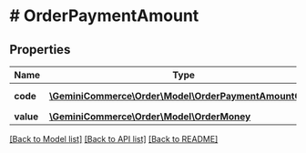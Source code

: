 # # OrderPaymentAmount


## Properties 


Name | Type | Description | Notes
------------ | ------------- | ------------- | -------------
**code**| [**\GeminiCommerce\Order\Model\OrderPaymentAmountCode**](OrderPaymentAmountCode.md) |  for more information please, see Model/OrderPaymentAmountCode.php  | [optional]
**value**| [**\GeminiCommerce\Order\Model\OrderMoney**](OrderMoney.md) |   | [optional]


[[Back to Model list]](../../README.md#models) [[Back to API list]](../../README.md#endpoints) [[Back to README]](../../README.md)

